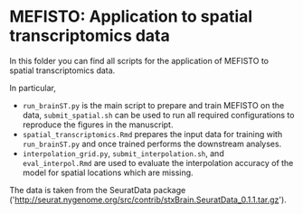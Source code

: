 # MEFISTO: Application to spatial transcriptomics data


In this folder you can find all scripts for the application of MEFISTO to spatial transcriptomics data.

In particular,

* `run_brainST.py` is the main script to prepare and train MEFISTO on the data, `submit_spatial.sh` can be used to run all required configurations to reproduce the figures in the manuscript. 
* `spatial_transcriptomics.Rmd` prepares the input data for training with `run_brainST.py` and once trained performs the downstream analyses.
* `interpolation_grid.py`, `submit_interpolation.sh`, and `eval_interpol.Rmd` are used to evaluate the interpolation accuracy of the model for spatial locations which are missing.

The data is taken from the SeuratData package ('http://seurat.nygenome.org/src/contrib/stxBrain.SeuratData_0.1.1.tar.gz').

